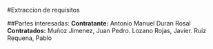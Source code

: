 #Extraccion de requisitos

##Partes interesadas:
**Contratante:** Antonio Manuel Duran Rosal
**Contratados:** Muñoz Jimenez, Juan Pedro. Lozano Rojas, Javier. Ruiz Requena, Pablo
